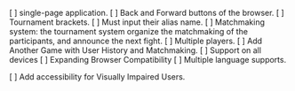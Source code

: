 [ ] single-page application.
[ ] Back and Forward buttons of the browser.
[ ] Tournament brackets.
[ ] Must input their alias name.
[ ] Matchmaking system: the tournament system organize the
	matchmaking of the participants, and announce the next fight.
[ ] Multiple players.
[ ] Add Another Game with User History and Matchmaking.
[ ] Support on all devices
[ ] Expanding Browser Compatibility
[ ] Multiple language supports.

[ ] Add accessibility for Visually Impaired Users.